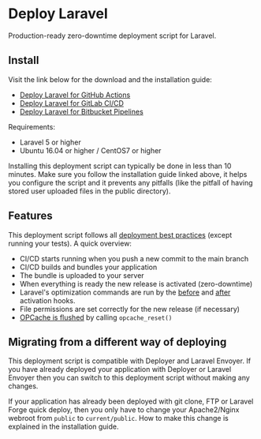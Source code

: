 # Deploy Laravel
Production-ready zero-downtime deployment script for Laravel.

## Install
Visit the link below for the download and the installation guide:
- [Deploy Laravel for GitHub Actions](https://sjorso.com/deploy-laravel/github/step-1)
- [Deploy Laravel for GitLab CI/CD](https://sjorso.com/deploy-laravel/gitlab/step-1)
- [Deploy Laravel for Bitbucket Pipelines](https://sjorso.com/deploy-laravel/bitbucket/step-1)

Requirements:
- Laravel 5 or higher
- Ubuntu 16.04 or higher / CentOS7 or higher

Installing this deployment script can typically be done in less than 10 minutes.
Make sure you follow the installation guide linked above, it helps you configure the script and it prevents any pitfalls (like the pitfall of having stored user uploaded files in the public directory). 

## Features
This deployment script follows all [deployment best practices](https://sjorso.com/laravel-deployment-best-practices) (except running your tests).
A quick overview:
- CI/CD starts running when you push a new commit to the main branch
- CI/CD builds and bundles your application
- The bundle is uploaded to your server
- When everything is ready the new release is activated (zero-downtime)
- Laravel's optimization commands are run by the [before](https://github.com/SjorsO/deploy-laravel/blob/main/src/script/hooks/before-activation.sh) and [after](https://github.com/SjorsO/deploy-laravel/blob/main/src/script/hooks/after-activation.sh) activation hooks.
- File permissions are set correctly for the new release (if necessary)
- [OPCache is flushed](https://github.com/SjorsO/deploy-laravel/blob/main/src/script/hooks/flush-opcache.sh) by calling `opcache_reset()` 

## Migrating from a different way of deploying
This deployment script is compatible with Deployer and Laravel Envoyer.
If you have already deployed your application with Deployer or Laravel Envoyer then you can switch to this deployment script without making any changes.

If your application has already been deployed with git clone, FTP or Laravel Forge quick deploy, then you only have to change your Apache2/Nginx webroot from `public` to `current/public`.
How to make this change is explained in the installation guide.

